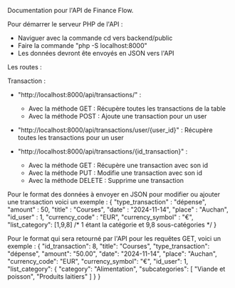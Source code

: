 Documentation pour l'API de 
Finance Flow.

Pour démarrer le serveur PHP de l'API : 
 - Naviguer avec la commande cd vers backend/public
 - Faire la commande "php -S localhost:8000"
 - Les données devront ête envoyés en JSON vers l'API

Les routes :

  Transaction :

  - "http://localhost:8000/api/transactions/" :
    - Avec la méthode GET : Récupère toutes les transactions de la table
    - Avec la méthode POST : Ajoute une transaction pour un user

  - "http://localhost:8000/api/transactions/user/{user_id}" :
    Récupère toutes les transactions pour un user

  - "http://localhost:8000/api/transactions/{id_transaction}" : 
    - Avec la méthode GET : Récupère une transaction avec son id
    - Avec la méthode PUT : Modifie une transaction avec son id
    - Avec la méthode DELETE : Supprime une transaction

  Pour le format des données à envoyer en JSON pour 
  modifier ou ajouter une transaction voici un exemple : 
  {
      "type_transaction" : "dépense",
      "amount" : 50,
      "title" : "Courses",
      "date" : "2024-11-14",
      "place" : "Auchan",
      "id_user" : 1,
      "currency_code" : "EUR",
      "currency_symbol" : "€",
      "list_category": [1,9,8] /* 1 étant la catégorie et 9,8 sous-catégories */
  }

  Pour le format qui sera retourné par l'API pour les requêtes GET, voici un exemple :
  {
    "id_transaction": 8,
    "title": "Courses",
    "type_transaction": "dépense",
    "amount": "50.00",
    "date": "2024-11-14",
    "place": "Auchan",
    "currency_code": "EUR",
    "currency_symbol": "€",
    "id_user": 1,
    "list_category": {
      "category": "Alimentation",
      "subcategories": [
        "Viande et poisson",
        "Produits laitiers"
      ]
    }
  } 



